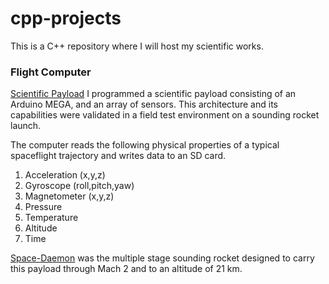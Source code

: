 # cpp-projects
This is a C++ repository where I will host my scientific works.

### Flight Computer

[Scientific Payload](https://github.com/nwoodr94/cpp-projects/blob/master/scientific-payload.cpp) I programmed a scientific payload consisting of an Arduino MEGA, and an array of sensors. This architecture and its capabilities were validated in a field test environment on a sounding rocket launch.

The computer reads the following physical properties of a typical spaceflight trajectory and writes data to an SD card.

1. Acceleration (x,y,z)
2. Gyroscope (roll,pitch,yaw)
3. Magnetometer (x,y,z)
5. Pressure
6. Temperature
7. Altitude
8. Time


[Space-Daemon](https://github.com/nwoodr94/cpp-projects/blob/master/space-daemon.png) was the multiple stage sounding rocket designed to carry this payload through Mach 2 and to an altitude of 21 km.
